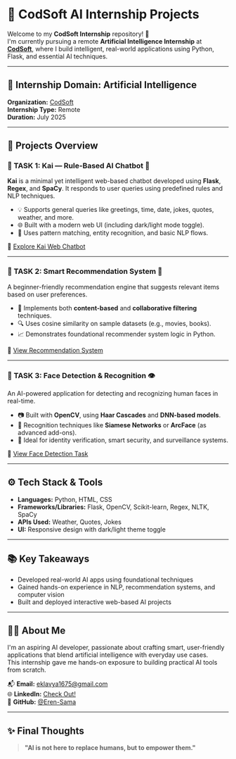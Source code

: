 # 🤖 CodSoft AI Internship Projects

Welcome to my **CodSoft Internship** repository! 🚀  
I'm currently pursuing a remote **Artificial Intelligence Internship** at **[CodSoft](https://www.codsoft.in/)**, where I build intelligent, real-world applications using Python, Flask, and essential AI techniques.

---

## 🧠 Internship Domain: Artificial Intelligence  
**Organization:** [CodSoft](https://www.codsoft.in/)  
**Internship Type:** Remote  
**Duration:** July 2025

---

## 📂 Projects Overview

### 🔹 TASK 1: Kai — Rule-Based AI Chatbot 💬

**Kai** is a minimal yet intelligent web-based chatbot developed using **Flask**, **Regex**, and **SpaCy**. It responds to user queries using predefined rules and NLP techniques.

- 💡 Supports general queries like greetings, time, date, jokes, quotes, weather, and more.
- 🌐 Built with a modern web UI (including dark/light mode toggle).
- 🧠 Uses pattern matching, entity recognition, and basic NLP flows.

🔗 [Explore Kai Web Chatbot](./Kai)

---

### 🔹 TASK 2: Smart Recommendation System 🎯

A beginner-friendly recommendation engine that suggests relevant items based on user preferences.

- 🔄 Implements both **content-based** and **collaborative filtering** techniques.
- 🔍 Uses cosine similarity on sample datasets (e.g., movies, books).
- 📈 Demonstrates foundational recommender system logic in Python.

🔗 [View Recommendation System](./Task-2-Recommendation-System)

---

### 🔹 TASK 3: Face Detection & Recognition 👁️

An AI-powered application for detecting and recognizing human faces in real-time.

- 📷 Built with **OpenCV**, using **Haar Cascades** and **DNN-based models**.
- 🧬 Recognition techniques like **Siamese Networks** or **ArcFace** (as advanced add-ons).
- 🔐 Ideal for identity verification, smart security, and surveillance systems.

🔗 [View Face Detection Task](./Task-3-Face-Detection-Recognition)

---

## ⚙️ Tech Stack & Tools

- **Languages:** Python, HTML, CSS  
- **Frameworks/Libraries:** Flask, OpenCV, Scikit-learn, Regex, NLTK, SpaCy  
- **APIs Used:** Weather, Quotes, Jokes  
- **UI:** Responsive design with dark/light theme toggle

---

## 📚 Key Takeaways

- Developed real-world AI apps using foundational techniques
- Gained hands-on experience in NLP, recommendation systems, and computer vision
- Built and deployed interactive web-based AI projects

---

## 🙋‍♂️ About Me

I'm an aspiring AI developer, passionate about crafting smart, user-friendly applications that blend artificial intelligence with everyday use cases.  
This internship gave me hands-on exposure to building practical AI tools from scratch.

📬 **Email:** eklavya1675@gmail.com  
🌐 **LinkedIn:** [Check Out!](https://www.linkedin.com/in/your-linkedin-profile/)  
🐙 **GitHub:** [@Eren-Sama](https://github.com/Eren-Sama)

---

## ✨ Final Thoughts

> **"AI is not here to replace humans, but to empower them."**
